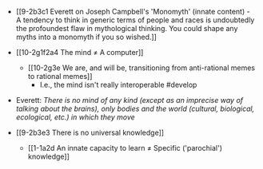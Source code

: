- [[9-2b3c1 Everett on Joseph Campbell's 'Monomyth' (innate content) - A tendency to think in generic terms of people and races is undoubtedly the profoundest flaw in mythological thinking. You could shape any myths into a monomyth if you so wished.]]

- [[10-2g1f2a4 The mind ≠ A computer]]
	- [[10-2g3e We are, and will be, transitioning from anti-rational memes to rational memes]]
		- I.e., the mind isn't really interoperable #develop

- Everett:
	*There is no mind of any kind (except as an imprecise way of talking about the brains), only bodies and the world (cultural, biological, ecological, etc.) in which they move*

- [[9-2b3e3 There is no universal knowledge]]
	- [[1-1a2d An innate capacity to learn ≠ Specific ('parochial') knowledge]]

